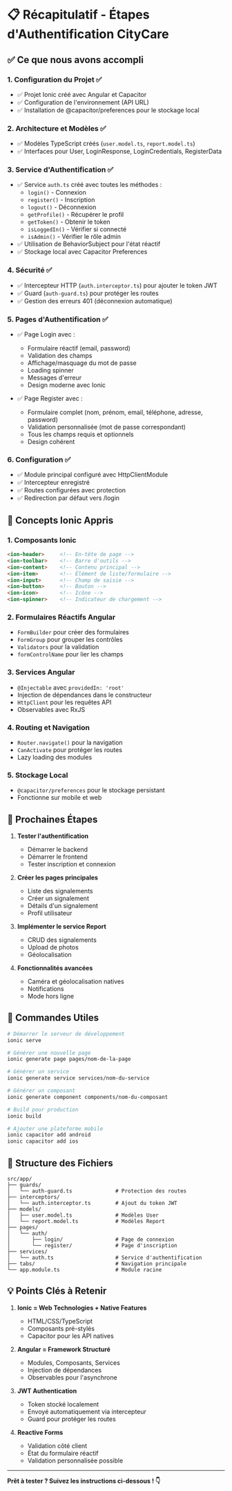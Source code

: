 # 📋 Récapitulatif - Étapes d'Authentification CityCare

## ✅ Ce que nous avons accompli

### 1. **Configuration du Projet** ✅
- ✅ Projet Ionic créé avec Angular et Capacitor
- ✅ Configuration de l'environnement (API URL)
- ✅ Installation de @capacitor/preferences pour le stockage local

### 2. **Architecture et Modèles** ✅
- ✅ Modèles TypeScript créés (`user.model.ts`, `report.model.ts`)
- ✅ Interfaces pour User, LoginResponse, LoginCredentials, RegisterData

### 3. **Service d'Authentification** ✅
- ✅ Service `auth.ts` créé avec toutes les méthodes :
  - `login()` - Connexion
  - `register()` - Inscription
  - `logout()` - Déconnexion
  - `getProfile()` - Récupérer le profil
  - `getToken()` - Obtenir le token
  - `isLoggedIn()` - Vérifier si connecté
  - `isAdmin()` - Vérifier le rôle admin
- ✅ Utilisation de BehaviorSubject pour l'état réactif
- ✅ Stockage local avec Capacitor Preferences

### 4. **Sécurité** ✅
- ✅ Intercepteur HTTP (`auth.interceptor.ts`) pour ajouter le token JWT
- ✅ Guard (`auth-guard.ts`) pour protéger les routes
- ✅ Gestion des erreurs 401 (déconnexion automatique)

### 5. **Pages d'Authentification** ✅
- ✅ Page Login avec :
  - Formulaire réactif (email, password)
  - Validation des champs
  - Affichage/masquage du mot de passe
  - Loading spinner
  - Messages d'erreur
  - Design moderne avec Ionic

- ✅ Page Register avec :
  - Formulaire complet (nom, prénom, email, téléphone, adresse, password)
  - Validation personnalisée (mot de passe correspondant)
  - Tous les champs requis et optionnels
  - Design cohérent

### 6. **Configuration** ✅
- ✅ Module principal configuré avec HttpClientModule
- ✅ Intercepteur enregistré
- ✅ Routes configurées avec protection
- ✅ Redirection par défaut vers /login

## 🎯 Concepts Ionic Appris

### 1. **Composants Ionic**
```html
<ion-header>     <!-- En-tête de page -->
<ion-toolbar>    <!-- Barre d'outils -->
<ion-content>    <!-- Contenu principal -->
<ion-item>       <!-- Élément de liste/formulaire -->
<ion-input>      <!-- Champ de saisie -->
<ion-button>     <!-- Bouton -->
<ion-icon>       <!-- Icône -->
<ion-spinner>    <!-- Indicateur de chargement -->
```

### 2. **Formulaires Réactifs Angular**
- `FormBuilder` pour créer des formulaires
- `FormGroup` pour grouper les contrôles
- `Validators` pour la validation
- `formControlName` pour lier les champs

### 3. **Services Angular**
- `@Injectable` avec `providedIn: 'root'`
- Injection de dépendances dans le constructeur
- `HttpClient` pour les requêtes API
- Observables avec RxJS

### 4. **Routing et Navigation**
- `Router.navigate()` pour la navigation
- `CanActivate` pour protéger les routes
- Lazy loading des modules

### 5. **Stockage Local**
- `@capacitor/preferences` pour le stockage persistant
- Fonctionne sur mobile et web

## 🚀 Prochaines Étapes

1. **Tester l'authentification**
   - Démarrer le backend
   - Démarrer le frontend
   - Tester inscription et connexion

2. **Créer les pages principales**
   - Liste des signalements
   - Créer un signalement
   - Détails d'un signalement
   - Profil utilisateur

3. **Implémenter le service Report**
   - CRUD des signalements
   - Upload de photos
   - Géolocalisation

4. **Fonctionnalités avancées**
   - Caméra et géolocalisation natives
   - Notifications
   - Mode hors ligne

## 📝 Commandes Utiles

```bash
# Démarrer le serveur de développement
ionic serve

# Générer une nouvelle page
ionic generate page pages/nom-de-la-page

# Générer un service
ionic generate service services/nom-du-service

# Générer un composant
ionic generate component components/nom-du-composant

# Build pour production
ionic build

# Ajouter une plateforme mobile
ionic capacitor add android
ionic capacitor add ios
```

## 🔧 Structure des Fichiers

```
src/app/
├── guards/
│   └── auth-guard.ts              # Protection des routes
├── interceptors/
│   └── auth.interceptor.ts        # Ajout du token JWT
├── models/
│   ├── user.model.ts              # Modèles User
│   └── report.model.ts            # Modèles Report
├── pages/
│   └── auth/
│       ├── login/                 # Page de connexion
│       └── register/              # Page d'inscription
├── services/
│   └── auth.ts                    # Service d'authentification
├── tabs/                          # Navigation principale
└── app.module.ts                  # Module racine
```

## 💡 Points Clés à Retenir

1. **Ionic = Web Technologies + Native Features**
   - HTML/CSS/TypeScript
   - Composants pré-stylés
   - Capacitor pour les API natives

2. **Angular = Framework Structuré**
   - Modules, Composants, Services
   - Injection de dépendances
   - Observables pour l'asynchrone

3. **JWT Authentication**
   - Token stocké localement
   - Envoyé automatiquement via intercepteur
   - Guard pour protéger les routes

4. **Reactive Forms**
   - Validation côté client
   - État du formulaire réactif
   - Validation personnalisée possible

---

**Prêt à tester ? Suivez les instructions ci-dessous ! 👇**
